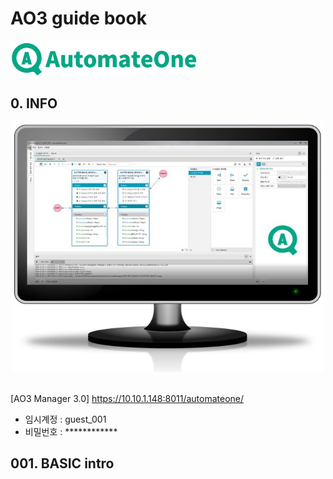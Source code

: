 # AO3 guide book 

<img src=".\public\img\ao3\ao3 full name.jpg?raw=true" width="60%"> 


## 0. INFO
<div align="center">
<!-- <img src="/public/img/ao3/ao3_monitor_1.jpg?raw=true" height=300 width="400"> -->
<img src=".\public\img\ao3\ao3_monitor_2.jpg?raw=true" height="400" width="500">

</div>
<br>

[AO3 Manager 3.0] https://10.10.1.148:8011/automateone/

- 임시계정 : guest_001
- 비밀번호 : ************

## 001. BASIC intro

